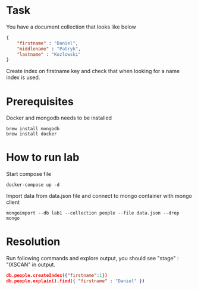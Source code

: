 # Task

You have a document collection that looks like below 
```json
{ 
    "firstname" : "Daniel", 
    "middlename" : "Patryk", 
    "lastname" : "Kozlowski" 
}
```
Create index on firstname key and check that when looking for a name index is used.

# Prerequisites

Docker and mongodb needs to be installed

```
brew install mongodb
brew install docker
```

# How to run lab

Start compose file
```
docker-compose up -d 
```

Import data from data.json file and connect to mongo container with mongo client

```
mongoimport --db lab1 --collection people --file data.json --drop
mongo
```

# Resolution

Run following commands and explore output, you should see "stage" : "IXSCAN" in output.
```json
db.people.createIndex({"firstname":1})
db.people.explain().find({ "firstname" : "Daniel" })
```